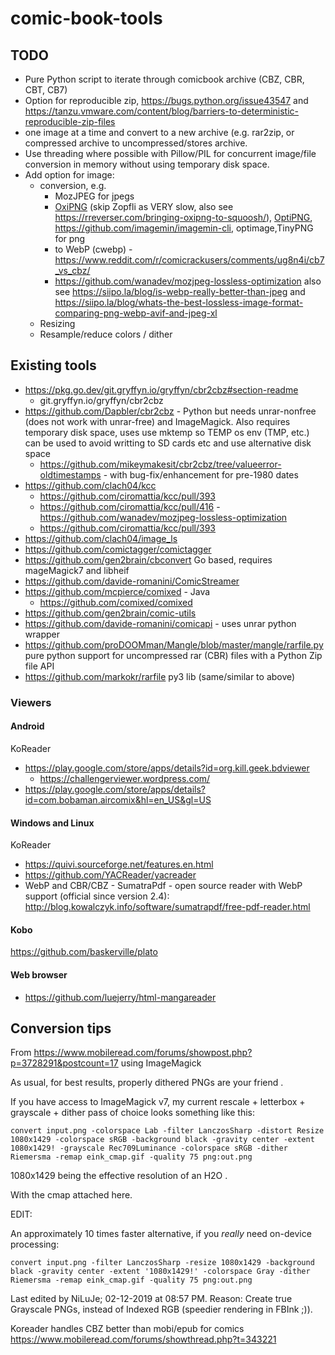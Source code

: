 # comic-book-tools

## TODO

  * Pure Python script to iterate through comicbook archive (CBZ, CBR, CBT, CB7)
  * Option for reproducible zip, https://bugs.python.org/issue43547 and https://tanzu.vmware.com/content/blog/barriers-to-deterministic-reproducible-zip-files
  * one image at a time and convert to a new archive (e.g. rar2zip, or compressed archive to uncompressed/stores archive.
  * Use threading where possible with Pillow/PIL for concurrent image/file conversion in memory without using temporary disk space.
  * Add option for image:
      * conversion, e.g.
          * MozJPEG for jpegs
          * [OxiPNG](https://github.com/shssoichiro/oxipng) (skip Zopfli as VERY slow, also see https://rreverser.com/bringing-oxipng-to-squoosh/), [OptiPNG](https://optipng.sourceforge.net/), https://github.com/imagemin/imagemin-cli, optimage,TinyPNG for png
          * to WebP (cwebp) - https://www.reddit.com/r/comicrackusers/comments/ug8n4i/cb7_vs_cbz/
          * https://github.com/wanadev/mozjpeg-lossless-optimization also see https://siipo.la/blog/is-webp-really-better-than-jpeg and https://siipo.la/blog/whats-the-best-lossless-image-format-comparing-png-webp-avif-and-jpeg-xl
      * Resizing
      * Resample/reduce colors / dither

## Existing tools

  * https://pkg.go.dev/git.gryffyn.io/gryffyn/cbr2cbz#section-readme
      * git.gryffyn.io/gryffyn/cbr2cbz
  * https://github.com/Dapbler/cbr2cbz - Python but needs unrar-nonfree (does not work with unrar-free) and ImageMagick. Also requires temporary disk space, uses use mktemp so TEMP os env (TMP, etc.) can be used to avoid writting to SD cards etc and use alternative disk space
      * https://github.com/mikeymakesit/cbr2cbz/tree/valueerror-oldtimestamps - with bug-fix/enhancement for pre-1980 dates
  * https://github.com/clach04/kcc
      * https://github.com/ciromattia/kcc/pull/393
      * https://github.com/ciromattia/kcc/pull/416 - https://github.com/wanadev/mozjpeg-lossless-optimization
      * https://github.com/ciromattia/kcc/pull/393
  * https://github.com/clach04/image_ls
  * https://github.com/comictagger/comictagger
  * https://github.com/gen2brain/cbconvert Go based, requires mageMagick7 and libheif
  * https://github.com/davide-romanini/ComicStreamer
  * https://github.com/mcpierce/comixed - Java
    * https://github.com/comixed/comixed
  * https://github.com/gen2brain/comic-utils
  * https://github.com/davide-romanini/comicapi - uses unrar python wrapper
  * https://github.com/proDOOMman/Mangle/blob/master/mangle/rarfile.py pure python support for uncompressed rar (CBR) files with a Python Zip file API
  * https://github.com/markokr/rarfile py3 lib (same/similar to above)

### Viewers

#### Android

KoReader

  * https://play.google.com/store/apps/details?id=org.kill.geek.bdviewer
      * https://challengerviewer.wordpress.com/
  * https://play.google.com/store/apps/details?id=com.bobaman.aircomix&hl=en_US&gl=US

#### Windows and Linux

KoReader

  * https://quivi.sourceforge.net/features.en.html
  * https://github.com/YACReader/yacreader
  * WebP and CBR/CBZ - SumatraPdf - open source reader with WebP support (official since version 2.4): http://blog.kowalczyk.info/software/sumatrapdf/free-pdf-reader.html

#### Kobo

https://github.com/baskerville/plato

#### Web browser

  * https://github.com/luejerry/html-mangareader

## Conversion tips

From https://www.mobileread.com/forums/showpost.php?p=3728291&postcount=17 using ImageMagick

As usual, for best results, properly dithered PNGs are your friend .

If you have access to ImageMagick v7, my current rescale + letterbox + grayscale + dither pass of choice looks something like this:

    convert input.png -colorspace Lab -filter LanczosSharp -distort Resize 1080x1429 -colorspace sRGB -background black -gravity center -extent 1080x1429! -grayscale Rec709Luminance -colorspace sRGB -dither Riemersma -remap eink_cmap.gif -quality 75 png:out.png

1080x1429 being the effective resolution of an H2O .

With the cmap attached here.

EDIT:

An approximately 10 times faster alternative, if you *really* need on-device processing:

    convert input.png -filter LanczosSharp -resize 1080x1429 -background black -gravity center -extent '1080x1429!' -colorspace Gray -dither Riemersma -remap eink_cmap.gif -quality 75 png:out.png

Last edited by NiLuJe; 02-12-2019 at 08:57 PM. Reason: Create true Grayscale PNGs, instead of Indexed RGB (speedier rendering in FBInk ;)). 


Koreader handles CBZ better than mobi/epub for comics https://www.mobileread.com/forums/showthread.php?t=343221
